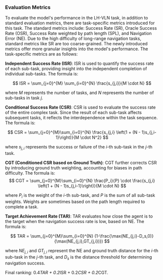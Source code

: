 ### Evaluation Metrics

To evaluate the model's performance in the LH-VLN task, in addition to standard evaluation metrics, there are task-specific metrics introduced for this task. The standard metrics include: Success Rate (SR), Oracle Success Rate (OSR), Success Rate weighted by path length (SPL), and Navigation Error (NE). Due to the high difficulty of long-range navigation tasks, standard metrics like SR are too coarse-grained. The newly introduced metrics offer more granular insights into the model's performance. The task-specific metrics are as follows:

**Independent Success Rate (ISR)**: ISR is used to quantify the success rate of each sub-task, providing insight into the independent completion of individual sub-tasks. The formula is:

$$
ISR = \sum_{j=0}^{M} \sum_{i=0}^{N} \frac{s_{j,i}}{M \cdot N}
$$

where $M$ represents the number of tasks, and $N$ represents the number of sub-tasks in task $j$.

**Conditional Success Rate (CSR)**: CSR is used to evaluate the success rate of the entire complex task. Since the result of each sub-task affects subsequent tasks, it reflects the interdependence within the task sequence. The formula is:

$$
CSR = \sum_{j=0}^{M}\sum_{i=0}^{N} \frac{s_{j,i} \left(1 + (N - 1)s_{j,i-1}\right)}{M \cdot N^2}
$$

where $s_{j,i}$ represents the success or failure of the $i$-th sub-task in the $j$-th task.

**CGT (Conditioned CSR based on Ground Truth)**: CGT further corrects CSR by introducing ground truth weighting, accounting for biases in path difficulty. The formula is:
$$
CGT = \sum_{j=0}^{M}\sum_{i=0}^{N} \frac{P_i}{P} \cdot \frac{s_{j,i} \left(1 + (N - 1)s_{j,i-1}\right)}{M \cdot N}
$$

where $P_i$ is the weight of the $i$-th sub-task, and $P$ is the sum of all sub-task weights. Weights are sometimes based on the path length required to complete a task.

**Target Achievement Rate (TAR)**: TAR evaluates how close the agent is to the target when the navigation success rate is low, based on NE. The formula is:

$$
TAR = \sum_{j=0}^{M}\sum_{i=0}^{N} (1-\frac{\max(NE_{j,i}-D_s,0)}{\max(NE_{j,i},GT_{j,i})})
$$

where $NE_{j,i}$ and $GT_{j,i}$ represent the NE and ground truth distance for the $i$-th sub-task in the $j$-th task, and $D_s$ is the distance threshold for determining navigation success.

Final ranking: 0.4*TAR + 0.2*ISR + 0.2*CSR + 0.2*CGT.

